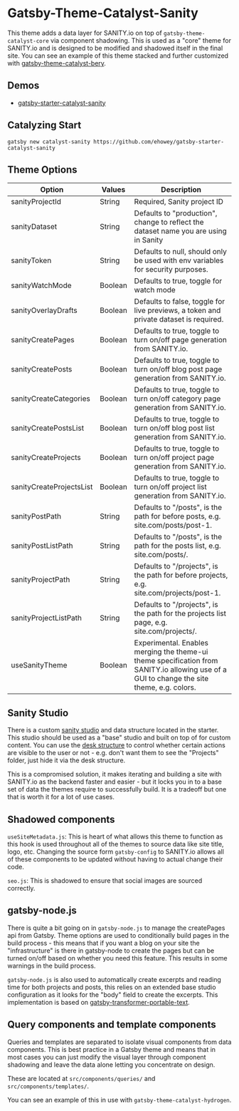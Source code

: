 # Gatsby-Theme-Catalyst-Sanity

This theme adds a data layer for SANITY.io on top of `gatsby-theme-catalyst-core` via component shadowing. This is used as a "core" theme for SANITY.io and is designed to be modified and shadowed itself in the final site. You can see an example of this theme stacked and further customized with [gatsby-theme-catalyst-bery](https://gatsby-starter-catalyst-bery.netlify.app/).

## Demos

- [gatsby-starter-catalyst-sanity](https://gatsby-starter-catalyst-sanity.netlify.app/)

## Catalyzing Start

`gatsby new catalyst-sanity https://github.com/ehowey/gatsby-starter-catalyst-sanity`

## Theme Options

| Option                   | Values  | Description                                                                                                                                |
| ------------------------ | ------- | ------------------------------------------------------------------------------------------------------------------------------------------ |
| sanityProjectId          | String  | Required, Sanity project ID                                                                                                                |
| sanityDataset            | String  | Defaults to "production", change to reflect the dataset name you are using in Sanity                                                       |
| sanityToken              | String  | Defaults to null, should only be used with env variables for security purposes.                                                            |
| sanityWatchMode          | Boolean | Defaults to true, toggle for watch mode                                                                                                    |
| sanityOverlayDrafts      | Boolean | Defaults to false, toggle for live previews, a token and private dataset is required.                                                      |
| sanityCreatePages        | Boolean | Defaults to true, toggle to turn on/off page generation from SANITY.io.                                                                    |
| sanityCreatePosts        | Boolean | Defaults to true, toggle to turn on/off blog post page generation from SANITY.io.                                                          |
| sanityCreateCategories   | Boolean | Defaults to true, toggle to turn on/off category page generation from SANITY.io.                                                           |
| sanityCreatePostsList    | Boolean | Defaults to true, toggle to turn on/off blog post list generation from SANITY.io.                                                          |
| sanityCreateProjects     | Boolean | Defaults to true, toggle to turn on/off project page generation from SANITY.io.                                                            |
| sanityCreateProjectsList | Boolean | Defaults to true, toggle to turn on/off project list generation from SANITY.io.                                                            |
| sanityPostPath           | String  | Defaults to "/posts", is the path for before posts, e.g. site.com/posts/post-1.                                                            |
| sanityPostListPath       | String  | Defaults to "/posts", is the path for the posts list, e.g. site.com/posts/.                                                                |
| sanityProjectPath        | String  | Defaults to "/projects", is the path for before projects, e.g. site.com/projects/post-1.                                                   |
| sanityProjectListPath    | String  | Defaults to "/projects", is the path for the projects list page, e.g. site.com/projects/.                                                  |
| useSanityTheme           | Boolean | Experimental. Enables merging the theme-ui theme specification from SANITY.io allowing use of a GUI to change the site theme, e.g. colors. |

## Sanity Studio

There is a custom [sanity studio](https://www.sanity.io/docs/sanity-studio) and data structure located in the starter. This studio should be used as a "base" studio and built on top of for custom content. You can use the [desk structure](https://www.sanity.io/docs/structure-builder-introduction) to control whether certain actions are visible to the user or not - e.g. don't want them to see the "Projects" folder, just hide it via the desk structure.

This is a compromised solution, it makes iterating and building a site with SANITY.io as the backend faster and easier - but it locks you in to a base set of data the themes require to successfully build. It is a tradeoff but one that is worth it for a lot of use cases.

## Shadowed components

`useSiteMetadata.js`: This is heart of what allows this theme to function as this hook is used throughout all of the themes to source data like site title, logo, etc. Changing the source form `gatsby-config` to SANITY.io allows all of these components to be updated without having to actual change their code.

`seo.js`: This is shadowed to ensure that social images are sourced correctly.

## gatsby-node.js

There is quite a bit going on in `gatsby-node.js` to manage the createPages api from Gatsby. Theme options are used to conditionally build pages in the build process - this means that if you want a blog on your site the "infrastructure" is there in gatsby-node to create the pages but can be turned on/off based on whether you need this feature. This results in some warnings in the build process.

`gatsby-node.js` is also used to automatically create excerpts and reading time for both projects and posts, this relies on an extended base studio configuration as it looks for the "body" field to create the excerpts. This implementation is based on [gatsby-transformer-portable-text](https://www.gatsbyjs.org/packages/gatsby-transform-portable-text/).

## Query components and template components

Queries and templates are separated to isolate visual components from data components. This is best practice in a Gatsby theme and means that in most cases you can just modify the visual layer through component shadowing and leave the data alone letting you concentrate on design.

These are located at `src/components/queries/` and `src/components/templates/`.

You can see an example of this in use with `gatsby-theme-catalyst-hydrogen`.
